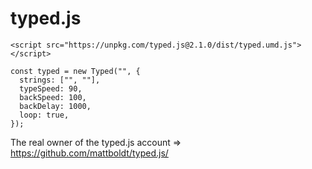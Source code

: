 # typed.js

~~~
<script src="https://unpkg.com/typed.js@2.1.0/dist/typed.umd.js"></script>
~~~

~~~
const typed = new Typed("", {
  strings: ["", ""],
  typeSpeed: 90,
  backSpeed: 100,
  backDelay: 1000,
  loop: true,
});
~~~
The real owner of the typed.js account => https://github.com/mattboldt/typed.js/
